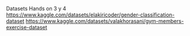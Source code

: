 Datasets Hands on 3 y 4
https://www.kaggle.com/datasets/elakiricoder/gender-classification-dataset
https://www.kaggle.com/datasets/valakhorasani/gym-members-exercise-dataset
